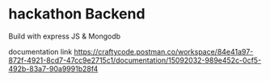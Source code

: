 # hackathon Backend

Build with express JS & Mongodb

documentation link
https://craftycode.postman.co/workspace/84e41a97-872f-4921-8cd7-47cc9e2715c1/documentation/15092032-989e452c-0cf5-492b-83a7-90a9991b28f4